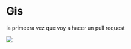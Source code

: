 # Gis
la primeera vez que voy a hacer un pull request


<img src="https://i.pinimg.com/originals/6e/61/59/6e6159fdb0cd58120730d78c8982a8f0.png">
